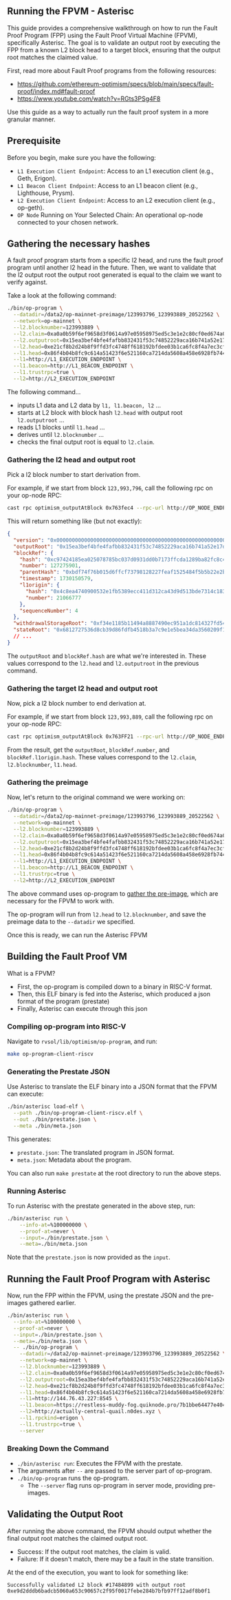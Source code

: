 ## Running the FPVM - Asterisc

This guide provides a comprehensive walkthrough on how to run the Fault Proof Program (FPP) using the Fault Proof Virtual Machine (FPVM), specifically Asterisc. 
The goal is to validate an output root by executing the FPP from a known L2 block head to a target block, ensuring that the output root matches the claimed value.

First, read more about Fault Proof programs from the following resources:
- https://github.com/ethereum-optimism/specs/blob/main/specs/fault-proof/index.md#fault-proof
- https://www.youtube.com/watch?v=RGts3PSg4F8

Use this guide as a way to actually run the fault proof system in a more granular manner.

## Prerequisite
Before you begin, make sure you have the following:
- `L1 Execution Client Endpoint`: Access to an L1 execution client (e.g., Geth, Erigon).
- `L1 Beacon Client Endpoint`: Access to an L1 beacon client (e.g., Lighthouse, Prysm).
- `L2 Execution Client Endpoint`: Access to an L2 execution client (e.g., op-geth).
- `OP Node` Running on Your Selected Chain: An operational op-node connected to your chosen network.

## Gathering the necessary hashes

A fault proof program starts from a specific l2 head, and runs the fault proof program until another l2 head in the future. 
Then, we want to validate that the l2 output root the output root generated is equal to the claim we want to verify against.

Take a look at the following command:
```bash
./bin/op-program \
  --datadir=/data2/op-mainnet-preimage/123993796_123993889_20522562 \
  --network=op-mainnet \
  --l2.blocknumber=123993889 \
  --l2.claim=0xa0a0b59f6ef9658d3f0614a97e05958975ed5c3e1e2c80cf0ed674a0bce3b467 \
  --l2.outputroot=0x15ea3bef4bfe4fafbb832431f53c74852229aca16b741a52e17d47ba4271ef54 \
  --l2.head=0xe21cf8b2d24b8f9ffd3fc4748ff618192bfdee03b1ca6fc8f4a7ec3cfe70f903 \
  --l1.head=0x86f4b04b8fc9c614a51423f6e521160ca7214da5608a458e6928fb7442c613f1 \
  --l1=http://L1_EXECUTION_ENDPOINT \
  --l1.beacon=http://L1_BEACON_ENDPOINT \
  --l1.trustrpc=true \
  --l2=http://L2_EXECUTION_ENDPOINT
```
The following command…

- inputs L1 data and L2 data by `l1, l1.beacon, l2` …
- starts at L2 block with block hash `l2.head` with output root `l2.outputroot` …
- reads L1 blocks until `l1.head` …
- derives until `l2.blocknumber` …
- checks the final output root is equal to `l2.claim`.

### Gathering the l2 head and output root
Pick a l2 block number to start derivation from. 

For example, if we start from block `123,993,796`, call the following rpc on your op-node RPC: 
```bash
cast rpc optimism_outputAtBlock 0x763fec4 --rpc-url http://OP_NODE_ENDPOINT | jq
```

This will return something like (but not exactly): 
```json
{
  "version": "0x0000000000000000000000000000000000000000000000000000000000000000",
  "outputRoot": "0x15ea3bef4bfe4fafbb832431f53c74852229aca16b741a52e17d47ba4271ef54",
  "blockRef": {
    "hash": "0xc97424185ea025078785bc037d0931dd0b7173ffcda1289ba82fc8c4bd29882a",
    "number": 127275901,
    "parentHash": "0xbdf74f76b015d6ffcf73798128227feaf1525484f5b5b22e2b7adec14172a3b7",
    "timestamp": 1730150579,
    "l1origin": {
      "hash": "0x4c8ea4740900532e1fb5389ecc411d312ca43d9d513bde7314c183b0e8f02e20",
      "number": 21066777
    },
    "sequenceNumber": 4
  },
  "withdrawalStorageRoot": "0xf34e1185b11494a8887490ec951a1dc814327fd54a36bd6e39434393beee05ea",
  "stateRoot": "0x6812727536d8cb39d86fdfb4518b3a7c9e1e5bea34da3560209f11b019d35484"
  // ... 
}
```

The `outputRoot` and `blockRef.hash` are what we're interested in. These values correspond to the `l2.head` and `l2.outputroot` in the previous command.

### Gathering the target l2 head and output root
Now, pick a l2 block number to end derivation at. 

For example, if we start from block `123,993,889`, call the following rpc on your op-node RPC:
```bash
cast rpc optimism_outputAtBlock 0x763FF21 --rpc-url http://OP_NODE_ENDPOINT | jq
```

From the result, get the `outputRoot`, `blockRef.number`, and `blockRef.l1origin.hash`. These values correspond to the `l2.claim`, `l2.blocknumber`, `l1.head`.

### Gathering the preimage

Now, let's return to the original command we were working on:
```bash
./bin/op-program \
  --datadir=/data2/op-mainnet-preimage/123993796_123993889_20522562 \
  --network=op-mainnet \
  --l2.blocknumber=123993889 \
  --l2.claim=0xa0a0b59f6ef9658d3f0614a97e05958975ed5c3e1e2c80cf0ed674a0bce3b467 \
  --l2.outputroot=0x15ea3bef4bfe4fafbb832431f53c74852229aca16b741a52e17d47ba4271ef54 \
  --l2.head=0xe21cf8b2d24b8f9ffd3fc4748ff618192bfdee03b1ca6fc8f4a7ec3cfe70f903 \
  --l1.head=0x86f4b04b8fc9c614a51423f6e521160ca7214da5608a458e6928fb7442c613f1 \
  --l1=http://L1_EXECUTION_ENDPOINT \
  --l1.beacon=http://L1_BEACON_ENDPOINT \
  --l1.trustrpc=true \
  --l2=http://L2_EXECUTION_ENDPOINT
```

The above command uses op-program to [gather the pre-image](https://github.com/ethereum-optimism/specs/blob/main/specs/fault-proof/index.md#pre-image-oracle), which are necessary for the FPVM to work with.

The op-program will run from `l2.head` to `l2.blocknumber`, and save the preimage data to the `--datadir` we specified.

Once this is ready, we can run the Asterisc FPVM

## Building the Fault Proof VM 

What is a FPVM?
- First, the op-program is compiled down to a binary in RISC-V format.
- Then, this ELF binary is fed into the Asterisc, which produced a json format of the program (prestate)
- Finally, Asterisc can execute through this json

### Compiling op-program into RISC-V
Navigate to `rvsol/lib/optimism/op-program`, and run:
```bash
make op-program-client-riscv
```

### Generating the Prestate JSON
Use Asterisc to translate the ELF binary into a JSON format that the FPVM can execute:

```bash
./bin/asterisc load-elf \
  --path ./bin/op-program-client-riscv.elf \
  --out ./bin/prestate.json \
  --meta ./bin/meta.json
```

This generates:
- `prestate.json`: The translated program in JSON format.
- `meta.json`: Metadata about the program.

You can also run `make prestate` at the root directory to run the above steps. 

### Running Asterisc
To run Asterisc with the prestate generated in the above step, run:
```bash
./bin/asterisc run \
    --info-at=%100000000 \
    --proof-at=never \
    --input=./bin/prestate.json \
    --meta=./bin/meta.json
```

Note that the `prestate.json` is now provided as the `input`.

## Running the Fault Proof Program with Asterisc
Now, run the FPP within the FPVM, using the prestate JSON and the pre-images gathered earlier.

```bash
./bin/asterisc run \
  --info-at=%100000000 \
  --proof-at=never \
  --input=./bin/prestate.json \
  --meta=./bin/meta.json \
  -- ./bin/op-program \
    --datadir=/data2/op-mainnet-preimage/123993796_123993889_20522562 \
    --network=op-mainnet \
    --l2.blocknumber=123993889 \
    --l2.claim=0xa0a0b59f6ef9658d3f0614a97e05958975ed5c3e1e2c80cf0ed674a0bce3b467 \
    --l2.outputroot=0x15ea3bef4bfe4fafbb832431f53c74852229aca16b741a52e17d47ba4271ef54 \
    --l2.head=0xe21cf8b2d24b8f9ffd3fc4748ff618192bfdee03b1ca6fc8f4a7ec3cfe70f903 \
    --l1.head=0x86f4b04b8fc9c614a51423f6e521160ca7214da5608a458e6928fb7442c613f1 \
    --l1=http://144.76.43.227:8545 \
    --l1.beacon=https://restless-muddy-fog.quiknode.pro/7b1bbe64477e404159509e7e55db8a89aaba9269 \
    --l2=http://actually-central-quail.n0des.xyz \
    --l1.rpckind=erigon \
    --l1.trustrpc=true \
    --server
```
### Breaking Down the Command
- `./bin/asterisc run`: Executes the FPVM with the prestate.
- The arguments after `--` are passed to the server part of op-program.
- `./bin/op-program` runs the op-program.
  - The `--server` flag runs op-program in server mode, providing pre-images. 

## Validating the Output Root
After running the above command, the FPVM should output whether the final output root matches the claimed output root.
- Success: If the output root matches, the claim is valid.
- Failure: If it doesn't match, there may be a fault in the state transition.

At the end of the execution, you want to look for something like: 
```
Successfully validated L2 block #17484899 with output root 0xe9d2dddb6badcb5060a653c90657c2f95f0017febe284b7bfb97ff12adf8b0f1
```